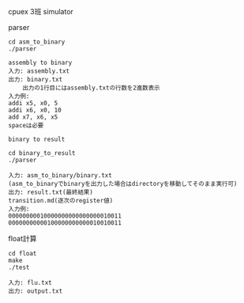 cpuex 3班 simulator

parser
```
cd asm_to_binary
./parser
```
    assembly to binary
    入力: assembly.txt
    出力: binary.txt
        出力の1行目にはassembly.txtの行数を2進数表示
    入力例:
    addi x5, x0, 5
    addi x6, x0, 10
    add x7, x6, x5
    spaceは必要
    
    binary to result
```
cd binary_to_result
./parser
```
    入力: asm_to_binary/binary.txt
    (asm_to_binaryでbinaryを出力した場合はdirectoryを移動してそのまま実行可)
    出力: result.txt(最終結果)
    transition.md(逐次のregister値)
    入力例:
    00000000010000000000000000010011
    00000000000100000000000010010011


float計算
```
cd float
make
./test
```
    入力: flu.txt   
    出力: output.txt